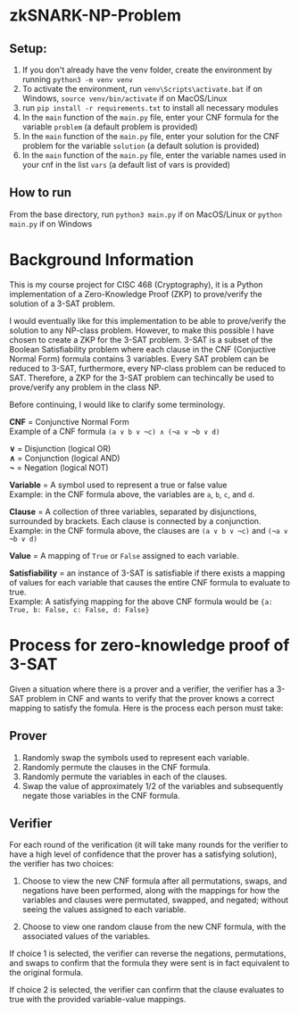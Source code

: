 # zkSNARK-NP-Problem

## Setup:

1. If you don't already have the venv folder, create the environment by running `python3 -m venv venv`
2. To activate the environment, run `venv\Scripts\activate.bat` if on Windows, `source venv/bin/activate` if on MacOS/Linux
3. run `pip install -r requirements.txt` to install all necessary modules
4. In the `main` function of the `main.py` file, enter your CNF formula for the variable `problem` (a default problem is provided)
5. In the `main` function of the `main.py` file, enter your solution for the CNF problem for the variable `solution` (a default solution is provided)
6. In the `main` function of the `main.py` file, enter the variable names used in your cnf in the list `vars` (a default list of vars is provided)

## How to run
From the base directory, run `python3 main.py` if on MacOS/Linux or `python main.py` if on Windows

# Background Information

This is my course project for CISC 468 (Cryptography), it is a Python implementation of a Zero-Knowledge Proof (ZKP) to prove/verify the solution of a 3-SAT problem.

I would eventually like for this implementation to be able to prove/verify the solution to any NP-class problem. However, to make this possible I have chosen to create a ZKP for the 3-SAT problem. 3-SAT is a subset of the Boolean Satisfiability problem where each clause in the CNF (Conjuctive Normal Form) formula contains 3 variables. Every SAT problem can be reduced to 3-SAT, furthermore, every NP-class problem can be reduced to SAT. Therefore, a ZKP for the 3-SAT problem can techincally be used to prove/verify any problem in the class NP.

Before continuing, I would like to clarify some terminology.

**CNF** = Conjunctive Normal Form   
Example of a CNF formula `(a ∨ b ∨ ¬c) ∧ (¬a ∨ ¬b ∨ d)`

**∨** = Disjunction (logical OR)   
**∧** = Conjunction (logical AND)   
**¬** = Negation (logical NOT)   

**Variable** = A symbol used to represent a true or false value  
Example: in the CNF formula above, the variables are `a`, `b`, `c`, and `d`.

**Clause** = A collection of three variables, separated by disjunctions, surrounded by brackets. Each clause is connected by a conjunction.  
Example: in the CNF formula above, the clauses are `(a ∨ b ∨ ¬c)` and `(¬a ∨ ¬b ∨ d)`

**Value** = A mapping of `True` or `False` assigned to each variable.

**Satisfiability** = an instance of 3-SAT is satisfiable if there exists a mapping of values for each variable that causes the entire CNF formula to evaluate to true.   
Example: A satisfying mapping for the above CNF formula would be `{a: True, b: False, c: False, d: False}`

# Process for zero-knowledge proof of 3-SAT
Given a situation where there is a prover and a verifier, the verifier has a 3-SAT problem in CNF and wants to verify that the prover knows a correct mapping to satisfy the fomula. Here is the process each person must take:

## Prover
1. Randomly swap the symbols used to represent each variable.
2. Randomly permute the clauses in the CNF formula.
3. Randomly permute the variables in each of the clauses.
4. Swap the value of approximately 1/2 of the variables and subsequently negate those variables in the CNF formula.

## Verifier
For each round of the verification (it will take many rounds for the verifier to have a high level of confidence that the prover has a satisfying solution), the verifier has two choices:

1. Choose to view the new CNF formula after all permutations, swaps, and negations have been performed, along with the mappings for how the variables and clauses were permutated, swapped, and negated; without seeing the values assigned to each variable.

2. Choose to view one random clause from the new CNF formula, with the associated values of the variables.

If choice 1 is selected, the verifier can reverse the negations, permutations, and swaps to confirm that the formula they were sent is in fact equivalent to the original formula.

If choice 2 is selected, the verifier can confirm that the clause evaluates to true with the provided variable-value mappings.




